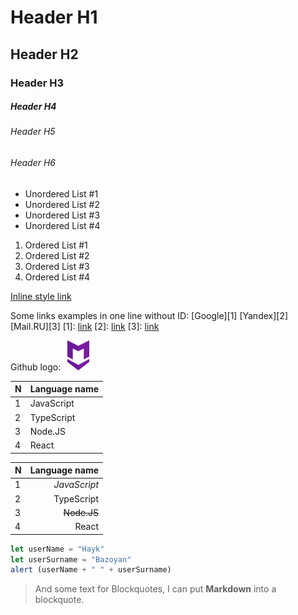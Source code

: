 # Header H1
## Header H2
### Header H3
##### Header H4
###### Header H5
###### Header H6

* Unordered List #1
* Unordered List #2
* Unordered List #3
* Unordered List #4
1. Ordered List #1
2. Ordered List #2
3. Ordered List #3
4. Ordered List #4


[Inline style link](https://github.com/adam-p/markdown-here/wiki/Markdown-Cheatsheet#images)

Some links examples in one line without ID: [Google][1] [Yandex][2] [Mail.RU][3]
[1]: [link](http://www.google.com)
[2]: [link](http://www.yandex.ru)
[3]: [link](http://www.mail.ru)

Github logo: ![alt text](https://github.com/adam-p/markdown-here/raw/master/src/common/images/icon48.png "Logo")

| N | Language name |
| - | ------------- |
| 1 | JavaScript    |
| 2 | TypeScript    |
| 3 | Node.JS       |
| 4 | React         |

| N | Language name |
| :- | ------------:|
| 1 | *JavaScript*|
| 2 | TypeScript    |
| 3 | ~~Node.JS~~   |
| 4 | React         |

```javascript
let userName = "Hayk"
let userSurname = "Bazoyan"
alert (userName + " " + userSurname)
```

> And some text for Blockquotes, I can put **Markdown** into a blockquote. 

